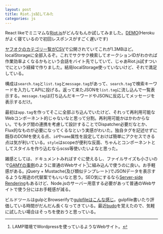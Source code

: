 ```yaml
---
layout: post
title: Riot.js試してみた
categories: js
---
```

React likeでミニマムな[Riot.js][riotjs]がどんなもんか試してみました。[DEMO][auc_cat](Herokuがよく寝ているので初回レスポンスがすごく遅いです)

[ヤフオクのカテゴリ一覧がCSV][auction_csv]で公開されていてこれが1.3MBほど。localStorageに全部入るぞ。これでサクサク検索してオークションIDがわかれば作業効率よくなるかもという会話をバイト先でしていて、じゃあRiot.js試すついでにという経緯で作りました。結局localStorage使っていないけど、それで満足している。

構成は`search.tag`と`list.tag`と`message.tag`があって、`search.tag`で検索キーワードを入力してAPIに投げる。返って来たJSONを`list.tag`に流し込んで一覧表示する。`message.tag`は打ち込んだキーワードやJSONに反応してメッセージを表示するだけ。

最初は`app.tag`を作ってそこに全部ぶち込んでいたけど、それって再利用可能なWebコンポーネント的じゃないなと思って分割。再利用可能かはかわからない。でもタグ間の連携を考慮して設計することでDispatcher必要だなとか、Flux的なものが必要になってくるなという実感がわいた。独自タグを記述せずに既存のDOMを使える点、`id`や`name`属性を設定しておけば簡単にアクセスできる点は気が利いている。`style`はscopeが便利な反面、ちゃんとコンポーネントとしてスタイルを作り込むならscss等使いたいよなと思った。

雑感としては、ドキュメントみればすぐに使えるし、ファイルサイズも小さいので[GAMYの事例][example_gamy]のように普通のWebサイト[^whatwebsite]に組み込んで使うのに良い。お手軽感がある。jQuery + Mustache(及び類似テンプレート)でJSONデータを表示するような用途の代替案でもいいなと思う。SEO気にするなら[Server-side Rendering][serverside_rendering]もあるけど、Node.jsのサーバー用意する必要があって普通のWebサイトで使う分にはお手軽感が減る。

ビルドツールはgulpとBrowserifyで[gulpfileはこんな感じ][gulpfile]。gulpfile書いたり評価している時間がだんだん長くなってきている。最近[budo][budo]を覚えたので、気軽に試したい場合はそっちを使おうと思っている。

[^whatwebsite]: LAMP環境でWordpressを使っているようなWebサイト。

[riotjs]:           https://muut.com/riotjs/
[auction_csv]:      http://batchsubmit.auctions.yahoo.co.jp/show/batch_categorymap
[auc_cat]:          http://pipboy3000.github.io/auc-cat/
[example_gamy]: http://qiita.com/narikei/items/1a7fbd7895cfb4220172
[serverside_rendering]: https://muut.com/riotjs/guide/#server-side
[gulpfile]: https://github.com/pipboy3000/auc-cat/blob/master/gulpfile.js
[budo]: https://github.com/mattdesl/budo

